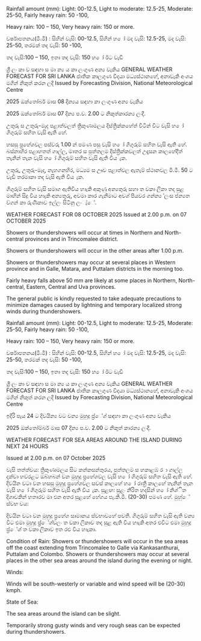 Rainfall amount (mm): Light: 00-12.5, Light to moderate: 12.5-25, Moderate: 25-50, Fairly heavy rain: 50 -100,

Heavy rain: 100 – 150, Very heavy rain: 150 or more.

වර්ෂාපතනය(මි.මී) : සිහින් වැසි: 00-12.5, සිහින් හ ෝ මද වැසි: 12.5-25, මද වැසි: 25-50, තරමක් තද වැසි: 50 -100,

තද වැසි:100 – 150, ඉතා තද වැසි: 150 හ ෝ ඊට වැඩි

ශ්‍රී ලං කා ව සඳහා ස මා න්‍ය ය කා ලංගුණ අන්‍ය වැකිය GENERAL WEATHER FORECAST FOR SRI LANKA ජාතික කාලගුණ විදයා මධ්‍යස්ථානහේ, අනාවැකි අංශය මගින් නිකුත් කරන ලදි Issued by Forecasting Division, National Meteorological Centre

2025 ඔක්තෝබර් මාස 08 දින්‍යය සඳහා කා ලංගුණ අන්‍ය වැකිය

2025 ඔක්තෝබර් මාස 07 දින්‍ය ප.ව. 2.00 ට නිකුත්කාරන්‍ය ලංදී.

උතුරු ස උතුරු-මැද පළාත්වලත් ත්‍රිකුණාමලය දිස්ත්‍රික්කහේත් විටින් විට වැසි හ ෝ ගිගුරුම් සහිත වැසි ඇති හේ.

හසසු ප්‍රහේශවල පස්වරු 1.00 න් පමණ පසු වැසි හ ෝ ගිගුරුම් සහිත වැසි ඇති හේ. බස්නාහිර පළාහතත් ගාල්ල, මාතර ස පුත්තලම දිස්ත්‍රික්කවලත් උදෑසන කාලහේදීත් තැනින් තැන වැසි හ ෝ ගිගුරුම් සහිත වැසි ඇති විය ැක.

උතුරු, උතුරු-මැද, නැහගනහිර, මධ්‍යම ස ඌව පළාත්වල ඇතැම් ස්ථානවල මි.මී. 50 ට වැඩි තරමාකා තද වැසි ඇති විය ැක.

ගිගුරුම් සහිත වැසි සමාග ඇතිවිය හාැකි අකුණු අන්‍යතුරු සහා ත වකා ලිකා තද සුළ මාඟින් සිදු විය හාැකි අන්‍යතුරු, අවමා කාර ගැනීමාට අවශ්‍ පියවර ගන්න්‍ය ්ලංස ජන්‍යත ව්ගන් කා රුණිකාව ඉල්ලං සිටිනු ලංැ්ේ.

WEATHER FORECAST FOR 08 OCTOBER 2025 Issued at 2.00 p.m. on 07 OCTOBER 2025

Showers or thundershowers will occur at times in Northern and North-central provinces and in Trincomalee district.

Showers or thundershowers will occur in the other areas after 1.00 p.m.

Showers or thundershowers may occur at several places in Western province and in Galle, Matara, and Puttalam districts in the morning too.

Fairly heavy falls above 50 mm are likely at some places in Northern, North-central, Eastern, Central and Uva provinces.

The general public is kindly requested to take adequate precautions to minimize damages caused by lightning and temporary localized strong winds during thundershowers.

Rainfall amount (mm): Light: 00-12.5, Light to moderate: 12.5-25, Moderate: 25-50, Fairly heavy rain: 50 -100,

Heavy rain: 100 – 150, Very heavy rain: 150 or more.

වර්ෂාපතනය(මි.මී) : සිහින් වැසි: 00-12.5, සිහින් හ ෝ මද වැසි: 12.5-25, මද වැසි: 25-50, තරමක් තද වැසි: 50 -100,

තද වැසි:100 – 150, ඉතා තද වැසි: 150 හ ෝ ඊට වැඩි

ශ්‍රී ලං කා ව සඳහා ස මා න්‍ය ය කා ලංගුණ අන්‍ය වැකිය GENERAL WEATHER FORECAST FOR SRI LANKA ජාතික කාලගුණ විදයා මධ්‍යස්ථානහේ, අනාවැකි අංශය මගින් නිකුත් කරන ලදි Issued by Forecasting Division, National Meteorological Centre

ඉදිරි පැය 24 ට දිවයින්‍ය වට වන්‍ය මුහුදු ප්‍ර්ේශ්‍ සඳහා කා ලංගුණ අන්‍ය වැකිය

2025 ඔක්තෝම්බර් මාස 07 දින්‍ය ප.ව. 2.00 ට නිකුත් කාරන්‍ය ලංදී.

WEATHER FORECAST FOR SEA AREAS AROUND THE ISLAND DURING NEXT 24 HOURS

Issued at 2.00 p.m. on 07 October 2025

වැසි තත්ත්වය: ත්‍රිකුණාමලය සිට කන්කසන්තුරය, පුත්තලම ස හකාළඹ ර ා ගාල්ල දක්වා හවරළට ඔබ්හබන් වන මුහුදු ප්‍රහේශවල වැසි හ ෝ ගිගුරුම් සහිත වැසි ඇති හේ. දිවයින වටා වන හසසු මුහුදු ප්‍රහේශවල සවස් කාලහේ හ ෝ රාත්‍රී කාලහේ තැනින් තැන වැසි හ ෝ ගිගුරුම් සහිත වැසි ඇති විය ැක. සුළඟ: සුළං නිරිත හදසින් හ ෝ නිශ්ිත දිශාවකින් හතාරව මා එන අතර සුළහේ හේගය පැ.කි.මී. (20-30) පමණ හේ. මුහු්ේ ස්වභ වය:

දිවයින වටා වන මුහුදු ප්‍රහේශ සාමානය ස්වභාවහේ පවතී. ගිගුරුම් සහිත වැසි ඇති වන්‍ය විට එමා මුහුදු ප්‍ර්ේශ්‍වලං ත වකා ලිකාව තද සුළ ඇති විය හාැකි අතර එවිට එමා මුහුදු ප්‍ර්ේශ්‍ ත වකා ලිකාව ඉත රළු විය හාැකා.

Condition of Rain: Showers or thundershowers will occur in the sea areas off the coast extending from Trincomalee to Galle via Kankasanthurai, Puttalam and Colombo. Showers or thundershowers may occur at several places in the other sea areas around the island during the evening or night.

Winds:

Winds will be south-westerly or variable and wind speed will be (20-30) kmph.

State of Sea:

The sea areas around the island can be slight.

Temporarily strong gusty winds and very rough seas can be expected during thundershowers.